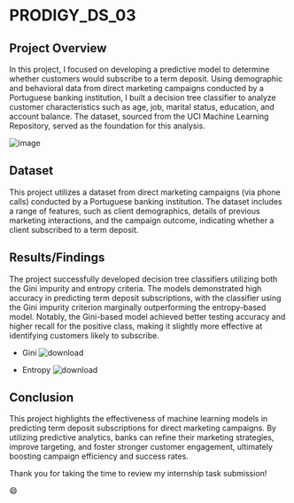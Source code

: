 # PRODIGY_DS_03

## Project Overview

In this project, I focused on developing a predictive model to determine whether customers would subscribe to a term deposit. Using demographic and behavioral data from direct marketing campaigns conducted by a Portuguese banking institution, I built a decision tree classifier to analyze customer characteristics such as age, job, marital status, education, and account balance. The dataset, sourced from the UCI Machine Learning Repository, served as the foundation for this analysis.

![image](https://github.com/user-attachments/assets/445ef996-06fd-472c-a913-347723173bc9)

## Dataset
This project utilizes a dataset from direct marketing campaigns (via phone calls) conducted by a Portuguese banking institution. The dataset includes a range of features, such as client demographics, details of previous marketing interactions, and the campaign outcome, indicating whether a client subscribed to a term deposit.

## Results/Findings
The project successfully developed decision tree classifiers utilizing both the Gini impurity and entropy criteria. The models demonstrated high accuracy in predicting term deposit subscriptions, with the classifier using the Gini impurity criterion marginally outperforming the entropy-based model. Notably, the Gini-based model achieved better testing accuracy and higher recall for the positive class, making it slightly more effective at identifying customers likely to subscribe.

- Gini
![download](https://github.com/user-attachments/assets/22d46b15-c314-4e37-a91c-f100b4a254ae)

- Entropy
![download](https://github.com/user-attachments/assets/b9613d94-4b74-4058-918f-d20ad524282b)

## Conclusion  
This project highlights the effectiveness of machine learning models in predicting term deposit subscriptions for direct marketing campaigns. By utilizing predictive analytics, banks can refine their marketing strategies, improve targeting, and foster stronger customer engagement, ultimately boosting campaign efficiency and success rates.  

Thank you for taking the time to review my internship task submission!

😄

